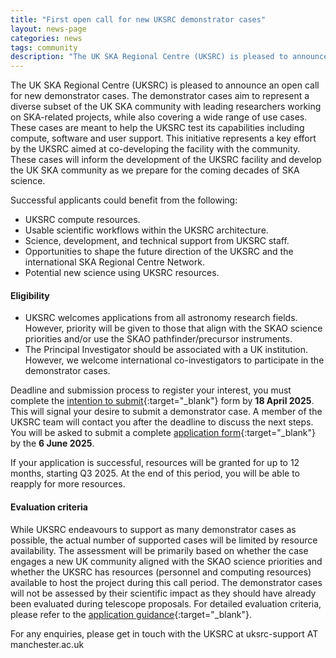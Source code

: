 ```yaml
---
title: "First open call for new UKSRC demonstrator cases"
layout: news-page
categories: news
tags: community
description: "The UK SKA Regional Centre (UKSRC) is pleased to announce an open call for new demonstrator cases. These cases are meant to help the UKSRC test its capabilities including compute, software and user support."
---
```

The UK SKA Regional Centre (UKSRC) is pleased to announce an open call for new demonstrator cases. The demonstrator cases aim to represent a diverse subset of the UK SKA community with leading researchers working on SKA-related projects, while also covering a wide range of use cases. These cases are meant to help the UKSRC test its capabilities including compute, software and user support. This initiative represents a key effort by the UKSRC aimed at co-developing the facility with the community. These cases will inform the development of the UKSRC facility and develop the UK SKA community as we prepare for the coming decades of SKA science.

Successful applicants could benefit from the following:
* UKSRC compute resources.
* Usable scientific workflows within the UKSRC architecture.
* Science, development, and technical support from UKSRC staff.
* Opportunities to shape the future direction of the UKSRC and the international SKA Regional Centre Network.
* Potential new science using UKSRC resources.

#### Eligibility
* UKSRC welcomes applications from all astronomy research fields. However, priority will be given to those that align with the SKAO science priorities and/or use the SKAO pathfinder/precursor instruments.
* The Principal Investigator should be associated with a UK institution. However, we welcome international co-investigators to participate in the demonstrator cases.

Deadline and submission process to register your interest, you must complete the [intention to submit](https://docs.google.com/forms/d/e/1FAIpQLScdj1EMvWkaAE6fjdM6H5UVBnWFnoQ1LycGTCK0rx2A6fsTnw/viewform?usp=header){:target="_blank"} form by **18 April 2025**. This will signal your desire to submit a demonstrator case. A member of the UKSRC team will contact you after the deadline to discuss the next steps. You will be asked to submit a complete [application form](https://docs.google.com/document/d/1Yv74n5-YDJ35envcS8ysPbJA6nJ3nvBG/edit?usp=sharing&ouid=112526028671856767736&rtpof=true&sd=true){:target="_blank"} by the __6 June 2025__.

If your application is successful, resources will be granted for up to 12 months, starting Q3 2025. At the end of this period, you will be able to reapply for more resources. 

#### Evaluation criteria
While UKSRC endeavours to support as many demonstrator cases as possible, the actual number of supported cases will be limited by resource availability. The assessment will be primarily based on whether the case engages a new UK community aligned with the SKAO science priorities and whether the UKSRC has resources (personnel and computing resources) available to host the project during this call period. The demonstrator cases will not be assessed by their scientific impact as they should have already been evaluated during telescope proposals. For detailed evaluation criteria, please refer to the [application guidance](https://drive.google.com/file/d/1SOCR1IFYYa7sXVO4_vp5cIZd5feYhtcy/view?usp=sharing){:target="_blank"}.

For any enquiries, please get in touch with the UKSRC at uksrc-support AT manchester.ac.uk 


